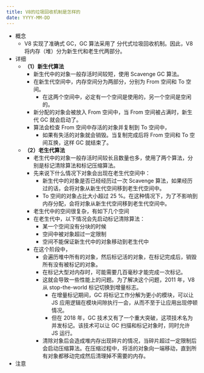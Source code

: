 ```yaml
---
title: V8的垃圾回收机制是怎样的
date: YYYY-MM-DD
---
```

- 概念
  - V8 实现了准确式 GC，GC 算法采用了 分代式垃圾回收机制。因此，V8 将内存（堆）分为新生代和老生代两部分。
- 详细
  - **（1）新生代算法**
    - 新生代中的对象一般存活时间较短，使用 Scavenge GC 算法。
    - 在新生代空间中，内存空间分为两部分，分别为 From 空间和 To 空间。
      - 在这两个空间中，必定有一个空间是使用的，另一个空间是空闲的。
    - 新分配的对象会被放入 From 空间中，当 From 空间被占满时，新生代 GC 就会启动了。
    - 算法会检查 From 空间中存活的对象并复制到 To 空间中，
      - 如果有失活的对象就会销毁。当复制完成后将 From 空间和 To 空间互换，这样 GC 就结束了。
  - **（2）老生代算法**
    - 老生代中的对象一般存活时间较长且数量也多，使用了两个算法，分别是标记清除算法和标记压缩算法。
    - 先来说下什么情况下对象会出现在老生代空间中：
      - 新生代中的对象是否已经经历过一次 Scavenge 算法，如果经历过的话，会将对象从新生代空间移到老生代空间中。
      - To 空间的对象占比大小超过 25 %。在这种情况下，为了不影响到内存分配，会将对象从新生代空间移到老生代空间中。
    - 老生代中的空间很复杂，有如下几个空间
    - 在老生代中，以下情况会先启动标记清除算法：
      - 某一个空间没有分块的时候
      - 空间中被对象超过一定限制
      - 空间不能保证新生代中的对象移动到老生代中
    - 在这个阶段中，
      - 会遍历堆中所有的对象，然后标记活的对象，在标记完成后，销毁所有没有被标记的对象。
      - 在标记大型对内存时，可能需要几百毫秒才能完成一次标记。
      - 这就会导致一些性能上的问题。为了解决这个问题，2011 年，V8 从 stop-the-world 标记切换到增量标志。
        - 在增量标记期间，GC 将标记工作分解为更小的模块，可以让 JS 应用逻辑在模块间隙执行一会，从而不至于让应用出现停顿情况。
        - 但在 2018 年，GC 技术又有了一个重大突破，这项技术名为并发标记。该技术可以让 GC 扫描和标记对象时，同时允许 JS 运行。
      - 清除对象后会造成堆内存出现碎片的情况，当碎片超过一定限制后会启动压缩算法。在压缩过程中，将活的对象向一端移动，直到所有对象都移动完成然后清理掉不需要的内存。
- 注意